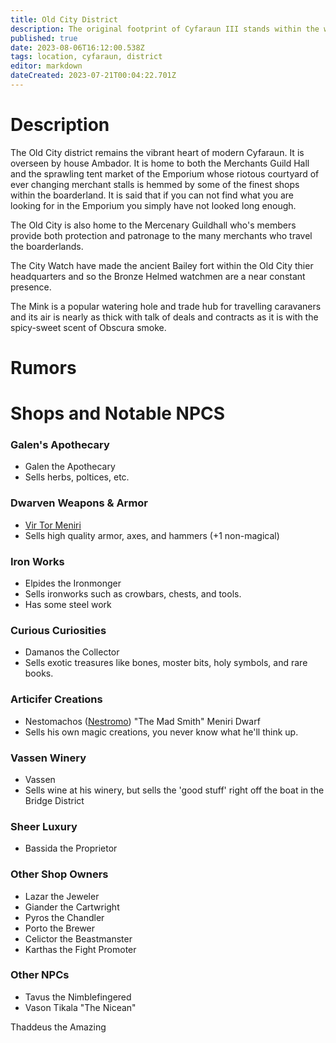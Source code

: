 ```yaml
---
title: Old City District
description: The original footprint of Cyfaraun III stands within the walls of the old city. Many stone structures within this district demonstrate their elven origin though they have been repurposed by their Auran inhabitants.
published: true
date: 2023-08-06T16:12:00.538Z
tags: location, cyfaraun, district
editor: markdown
dateCreated: 2023-07-21T00:04:22.701Z
---
```


# Description
The Old City district remains the vibrant heart of modern Cyfaraun. It is overseen by house Ambador. It is home to both the Merchants Guild Hall and the sprawling tent market of the Emporium whose riotous courtyard of ever changing merchant stalls is hemmed by some of the finest shops within the boarderland. It is said that if you can not find what you are looking for in the Emporium you simply have not looked long enough.

The Old City is also home to the Mercenary Guildhall who's members provide both protection and patronage to the many merchants who travel the boarderlands.

The City Watch have made the ancient Bailey fort within the Old City thier headquarters and so the Bronze Helmed watchmen are a near constant presence.

The Mink is a popular watering hole and trade hub for travelling caravaners and its air is nearly as thick with talk of deals and contracts as it is with the spicy-sweet scent of Obscura smoke.

# Rumors


# Shops and Notable NPCS

### Galen's Apothecary
- Galen the Apothecary
- Sells herbs, poltices, etc.
### Dwarven Weapons & Armor
- [Vir Tor Meniri](/npcs/vir_tor_meniri)
- Sells high quality armor, axes, and hammers (+1 non-magical)
### Iron Works
- Elpides the Ironmonger
- Sells ironworks such as crowbars, chests, and tools.
- Has some steel work
### Curious Curiosities
- Damanos the Collector 
- Sells exotic treasures like bones, moster bits, holy symbols, and rare books.
### Articifer Creations
- Nestomachos ([Nestromo](/npcs/nestromo)) "The Mad Smith" Meniri Dwarf
- Sells his own magic creations, you never know what he'll think up.

### Vassen Winery
- Vassen
- Sells wine at his winery, but sells the 'good stuff' right off the boat in the Bridge District

### Sheer Luxury
- Bassida the Proprietor

### Other Shop Owners
- Lazar the Jeweler
- Giander the Cartwright
- Pyros the Chandler
- Porto the Brewer
- Celictor the Beastmanster
- Karthas the Fight Promoter

### Other NPCs
- Tavus the Nimblefingered
- Vason Tikala "The Nicean"



Thaddeus the Amazing